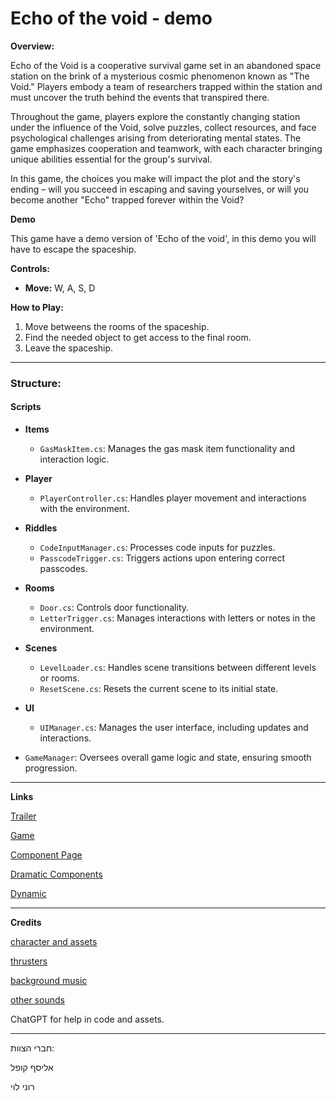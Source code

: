 # Echo of the void - demo

**Overview:** 

Echo of the Void is a cooperative survival game set in an abandoned space station on the brink of a mysterious cosmic phenomenon known as "The Void." Players embody a team of researchers trapped within the station and must uncover the truth behind the events that transpired there.

Throughout the game, players explore the constantly changing station under the influence of the Void, solve puzzles, collect resources, and face psychological challenges arising from deteriorating mental states. The game emphasizes cooperation and teamwork, with each character bringing unique abilities essential for the group's survival.

In this game, the choices you make will impact the plot and the story's ending – will you succeed in escaping and saving yourselves, or will you become another "Echo" trapped forever within the Void?


**Demo**

This game have a demo version of 'Echo of the void', in this demo you will have to escape the spaceship.



**Controls:**  
- **Move:** W, A, S, D

**How to Play:**  
1. Move betweens the rooms of the spaceship.
2. Find the needed object to get access to the final room.
3. Leave the spaceship.
---
### **Structure:**

#### **Scripts**
- **Items**
  - `GasMaskItem.cs`: Manages the gas mask item functionality and interaction logic.
- **Player**
  - `PlayerController.cs`: Handles player movement and interactions with the environment.
- **Riddles**
  - `CodeInputManager.cs`: Processes code inputs for puzzles.
  - `PasscodeTrigger.cs`: Triggers actions upon entering correct passcodes.
- **Rooms**
  - `Door.cs`: Controls door functionality.
  - `LetterTrigger.cs`: Manages interactions with letters or notes in the environment.
- **Scenes**
  - `LevelLoader.cs`: Handles scene transitions between different levels or rooms.
  - `ResetScene.cs`: Resets the current scene to its initial state.
- **UI**
  - `UIManager.cs`: Manages the user interface, including updates and interactions.

- `GameManager`: Oversees overall game logic and state, ensuring smooth progression.


---
**Links**

[Trailer](https://youtu.be/nGzLKLtI14U)

[Game](https://elyasafko.itch.io/echo-of-the-void)

[Component Page](https://github.com/Make-a-game-R-and-E/Echo-of-the-void-demo/blob/master/formal-elements.md)

[Dramatic Components](https://github.com/Make-a-game-R-and-E/Echo-of-the-void/blob/master/dramatic-elements.md)

[Dynamic](https://github.com/Make-a-game-R-and-E/Echo-of-the-void/blob/master/dynamic.md)

---
**Credits**

[character and assets](https://assetstore.unity.com/packages/2d/characters/2d-character-astronaut-182650?srsltid=AfmBOoqcvTou2h_ubAlEcLM6QmlqFiwi2lwFiFwyXcUrh3N8m_V3BSMI)

[thrusters](https://assetstore.unity.com/packages/vfx/particles/2d-jet-engine-effects-jet-engine-flames-jet-engine-vfx-jetstream-253044)

[background music](https://opengameart.org/content/spacebackground-drspacekir-kepler-452b)

[other sounds](https://freesound.org/search/?s=Date+added+(newest+first)&g=1)

ChatGPT for help in code and assets.

---

חברי הצוות:

אליסף קופל

רוני לוי
